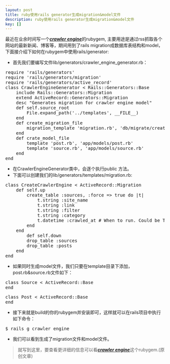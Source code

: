 ```yaml
---
layout: post
title: ruby使用rails generator生成migration&model文件
description: ruby使用rails generator生成migration&model文件
key: []
---
```

最近在业余时间写一个[***crawler engine***][1]的rubygem, 主要用途是通过rss抓取各个网站的最新新闻、博客等，期间用到了rails migration成数据库表结构和model，下面接介绍下如何在rubygem中使用rails/generator:

 - 首先我们要编写文件lib/generators/crawler_engine_generator.rb：
<pre>
require 'rails/generators'
require 'rails/generators/migration'
require 'rails/generators/active_record'
class CrawlerEngineGenerator < Rails::Generators::Base
	include Rails::Generators::Migration
	extend ActiveRecord::Generators::Migration
	desc "Generates migration for crawler engine model"
	def self.source_root
		File.expand_path('../templates', __FILE__)
	end
	def create_migration_file
		migration_template 'migration.rb', 'db/migrate/create_crawler_engine'
	end
	def crate_model_file
		template 'post.rb', 'app/models/post.rb'
		template 'source.rb', 'app/models/source.rb'
	end
end
</pre>
 - 在CrawlerEngineGenerator类中，会逐个执行public 方法。
 - 下面可以创建我们的lib/generators/templates/migration.rb:
<pre>
class CreateCrawlerEngine < ActiveRecord::Migration
	def self.up
		create_table :sources, :force => true do |t|
			t.string :site_name
			t.string :link
			t.string :filter
			t.string :category
			t.datetime :crawled_at # When to run. Could be Time.now for immediately, or sometime in the future.
		end
    end
    	def self.down
		drop_table :sources
		drop_table :posts
	end
end
</pre>
 - 如果同时生成model文件，我们只要在template目录下添加，post.rb&source.rb文件如下：
<pre>
class Source < ActiveRecord::Base
end
</pre>
<pre>
class Post < ActiveRecord::Base
end
</pre>
 - 接下来就是build的你的rubygem并安装即可，这样就可以在rails项目中执行如下命令：
<pre>
$ rails g crawler_engine
</pre>
 - 我们可以看到生成了migration文件和model文件。

> 就写到这里，要查看更详细的信息可以看[***crawler engine***][1]这个rubygem.(原创文章)

  [1]: https://github.com/tim-tang/crawler_engine "crawler-engine"
